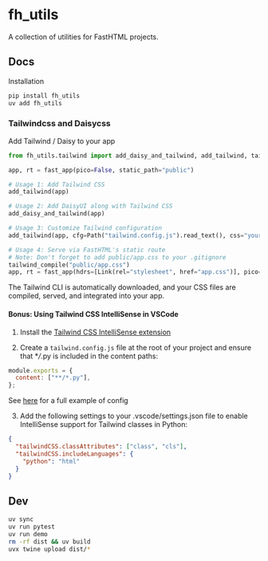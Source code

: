 # fh_utils

A collection of utilities for FastHTML projects.

## Docs

Installation

```bash
pip install fh_utils
uv add fh_utils
```

### Tailwindcss and Daisycss

Add Tailwind / Daisy to your app

```python
from fh_utils.tailwind import add_daisy_and_tailwind, add_tailwind, tailwind_compile

app, rt = fast_app(pico=False, static_path="public")

# Usage 1: Add Tailwind CSS
add_tailwind(app)

# Usage 2: Add DaisyUI along with Tailwind CSS
add_daisy_and_tailwind(app)

# Usage 3: Customize Tailwind configuration
add_tailwind(app, cfg=Path("tailwind.config.js").read_text(), css="your custom css")

# Usage 4: Serve via FastHTML's static route
# Note: Don't forget to add public/app.css to your .gitignore
tailwind_compile("public/app.css")
app, rt = fast_app(hdrs=[Link(rel="stylesheet", href="app.css")], pico=False, static_path="public")
```

The Tailwind CLI is automatically downloaded, and your CSS files are compiled, served, and integrated into your app.

#### Bonus: Using Tailwind CSS IntelliSense in VSCode

1. Install the [Tailwind CSS IntelliSense extension](https://marketplace.visualstudio.com/items?itemName=bradlc.vscode-tailwindcss)

2. Create a `tailwind.config.js` file at the root of your project and ensure that \*_/_.py is included in the content paths:

```js
module.exports = {
  content: ["**/*.py"],
};
```

See [here](src/fh_utils/tailwind.py) for a full example of config

3. Add the following settings to your .vscode/settings.json file to enable IntelliSense support for Tailwind classes in Python:

```json
{
  "tailwindCSS.classAttributes": ["class", "cls"],
  "tailwindCSS.includeLanguages": {
    "python": "html"
  }
}
```

## Dev

```bash
uv sync
uv run pytest
uv run demo
rm -rf dist && uv build
uvx twine upload dist/*
```
